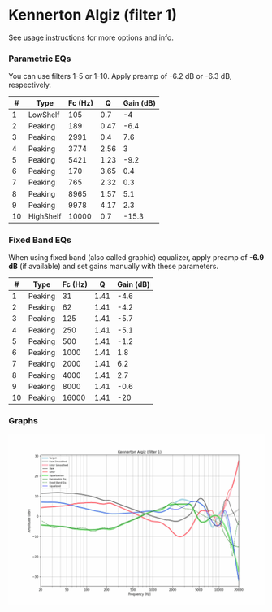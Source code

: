 # Kennerton Algiz (filter 1)
See [usage instructions](https://github.com/jaakkopasanen/AutoEq#usage) for more options and info.

### Parametric EQs
You can use filters 1-5 or 1-10. Apply preamp of -6.2 dB or -6.3 dB, respectively.

|   # | Type      |   Fc (Hz) |    Q |   Gain (dB) |
|-----|-----------|-----------|------|-------------|
|   1 | LowShelf  |       105 | 0.7  |        -4   |
|   2 | Peaking   |       189 | 0.47 |        -6.4 |
|   3 | Peaking   |      2991 | 0.4  |         7.6 |
|   4 | Peaking   |      3774 | 2.56 |         3   |
|   5 | Peaking   |      5421 | 1.23 |        -9.2 |
|   6 | Peaking   |       170 | 3.65 |         0.4 |
|   7 | Peaking   |       765 | 2.32 |         0.3 |
|   8 | Peaking   |      8965 | 1.57 |         5.1 |
|   9 | Peaking   |      9978 | 4.17 |         2.3 |
|  10 | HighShelf |     10000 | 0.7  |       -15.3 |

### Fixed Band EQs
When using fixed band (also called graphic) equalizer, apply preamp of **-6.9 dB** (if available) and set gains manually with these parameters.

|   # | Type    |   Fc (Hz) |    Q |   Gain (dB) |
|-----|---------|-----------|------|-------------|
|   1 | Peaking |        31 | 1.41 |        -4.6 |
|   2 | Peaking |        62 | 1.41 |        -4.2 |
|   3 | Peaking |       125 | 1.41 |        -5.7 |
|   4 | Peaking |       250 | 1.41 |        -5.1 |
|   5 | Peaking |       500 | 1.41 |        -1.2 |
|   6 | Peaking |      1000 | 1.41 |         1.8 |
|   7 | Peaking |      2000 | 1.41 |         6.2 |
|   8 | Peaking |      4000 | 1.41 |         2.7 |
|   9 | Peaking |      8000 | 1.41 |        -0.6 |
|  10 | Peaking |     16000 | 1.41 |       -20   |

### Graphs
![](./Kennerton%20Algiz%20(filter%201).png)
